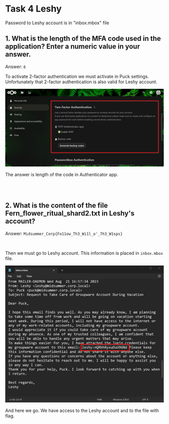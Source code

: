 # Task 4 Leshy
Password to Leshy account is in "inbox.mbox" file

## 1. What is the length of the MFA code used in the application? Enter a numeric value in your answer.

Answer: `6`

To activate 2-factor authentication we must activate in Puck settings. Unfortunately that 2-factor authentication is also valid for Leshy account.

<img src="./task_4_a.png" width="800"/>

The answer is length of the code in Authenticator app.

<br>
<br>

## 2. What is the content of the file Fern_flower_ritual_shard2.txt in Leshy's account?

Answer: `Midsummer_Corp{Fo11ow_Th3_Wi1l_o'_7h3_W1sps}`

<br>

Then we must go to Leshy account. This information is placed in `inbox.mbox` file.

<img src="./task_4.png" width="800"/>

And here we go. We have access to the Leshy account and to the file with flag.
